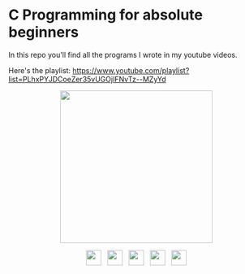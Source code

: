 # C Programming for absolute beginners

In this repo you'll find all the programs I wrote in my youtube videos. 

Here's the playlist: 
https://www.youtube.com/playlist?list=PLhxPYJDCoeZer35vUGOjIFNvTz--MZyYd

<p align='center'>
<a href="https://www.youtube.com/playlist?list=PLhxPYJDCoeZer35vUGOjIFNvTz--MZyYd"><img height="300" src="https://user-images.githubusercontent.com/30652896/142720870-2074d3ef-3d40-4026-8a27-414e1a53c0c0.png"></a>
</p>

<p align='center'>
<a href="https://twitter.com/arif_decrypted"><img height="30" src="https://user-images.githubusercontent.com/30652896/130601374-b3ab8437-3ac5-4890-84e5-045aef467ba9.png"></a>&nbsp;&nbsp;
<a href="https://instagram.com/arif_decrypted"><img height="30" src="https://user-images.githubusercontent.com/30652896/130601645-0071f850-6180-4a39-bfe9-253f021cd0a2.png"></a>&nbsp;&nbsp;
<a href="https://www.linkedin.com/in/arif-khan-7410/"><img height="30" src="https://user-images.githubusercontent.com/30652896/130602207-57f7ed7c-2773-46d9-8bf0-65a029580a67.png"></a>&nbsp;&nbsp;
<a href="https://youtube.com/alittlecoding"><img height="30" src="https://user-images.githubusercontent.com/30652896/130603015-34d345c3-a4db-44ad-be97-12fd30b38e5e.png"></a>&nbsp;&nbsp;
<a href="https://facebook.com/alittlecoding"><img height="30" src="https://user-images.githubusercontent.com/30652896/130605458-856387af-e682-4aca-b576-03ff0e221a6d.png"></a>
</p>
